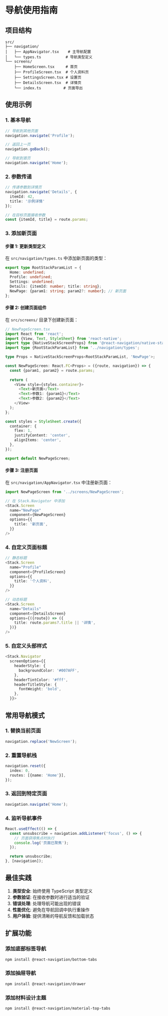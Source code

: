 # 导航使用指南

## 项目结构

```
src/
├── navigation/
│   ├── AppNavigator.tsx    # 主导航配置
│   └── types.ts           # 导航类型定义
└── screens/
    ├── HomeScreen.tsx     # 首页
    ├── ProfileScreen.tsx  # 个人资料页
    ├── SettingsScreen.tsx # 设置页
    ├── DetailsScreen.tsx  # 详情页
    └── index.ts          # 页面导出
```

## 使用示例

### 1. 基本导航

```typescript
// 导航到其他页面
navigation.navigate('Profile');

// 返回上一页
navigation.goBack();

// 导航到首页
navigation.navigate('Home');
```

### 2. 参数传递

```typescript
// 传递参数到详情页
navigation.navigate('Details', {
  itemId: 42,
  title: '示例详情'
});

// 在目标页面接收参数
const {itemId, title} = route.params;
```

### 3. 添加新页面

#### 步骤 1: 更新类型定义

在 `src/navigation/types.ts` 中添加新页面的类型：

```typescript
export type RootStackParamList = {
  Home: undefined;
  Profile: undefined;
  Settings: undefined;
  Details: {itemId: number; title: string};
  NewPage: {param1: string; param2?: number}; // 新页面
};
```

#### 步骤 2: 创建页面组件

在 `src/screens/` 目录下创建新页面：

```typescript
// NewPageScreen.tsx
import React from 'react';
import {View, Text, StyleSheet} from 'react-native';
import type {NativeStackScreenProps} from '@react-navigation/native-stack';
import type {RootStackParamList} from '../navigation/types';

type Props = NativeStackScreenProps<RootStackParamList, 'NewPage'>;

const NewPageScreen: React.FC<Props> = ({route, navigation}) => {
  const {param1, param2} = route.params;
  
  return (
    <View style={styles.container}>
      <Text>新页面</Text>
      <Text>参数1: {param1}</Text>
      <Text>参数2: {param2}</Text>
    </View>
  );
};

const styles = StyleSheet.create({
  container: {
    flex: 1,
    justifyContent: 'center',
    alignItems: 'center',
  },
});

export default NewPageScreen;
```

#### 步骤 3: 注册页面

在 `src/navigation/AppNavigator.tsx` 中注册新页面：

```typescript
import NewPageScreen from '../screens/NewPageScreen';

// 在 Stack.Navigator 中添加
<Stack.Screen
  name="NewPage"
  component={NewPageScreen}
  options={{
    title: '新页面',
  }}
/>
```

### 4. 自定义页面标题

```typescript
// 静态标题
<Stack.Screen
  name="Profile"
  component={ProfileScreen}
  options={{
    title: '个人资料',
  }}
/>

// 动态标题
<Stack.Screen
  name="Details"
  component={DetailsScreen}
  options={({route}) => ({
    title: route.params?.title || '详情',
  })}
/>
```

### 5. 自定义头部样式

```typescript
<Stack.Navigator
  screenOptions={{
    headerStyle: {
      backgroundColor: '#007AFF',
    },
    headerTintColor: '#fff',
    headerTitleStyle: {
      fontWeight: 'bold',
    },
  }}>
```

## 常用导航模式

### 1. 替换当前页面

```typescript
navigation.replace('NewScreen');
```

### 2. 重置导航栈

```typescript
navigation.reset({
  index: 0,
  routes: [{name: 'Home'}],
});
```

### 3. 返回到特定页面

```typescript
navigation.navigate('Home');
```

### 4. 监听导航事件

```typescript
React.useEffect(() => {
  const unsubscribe = navigation.addListener('focus', () => {
    // 页面获得焦点时执行
    console.log('页面已聚焦');
  });

  return unsubscribe;
}, [navigation]);
```

## 最佳实践

1. **类型安全**: 始终使用 TypeScript 类型定义
2. **参数验证**: 在接收参数时进行适当的验证
3. **错误处理**: 处理导航可能出现的错误
4. **性能优化**: 避免在导航回调中执行重操作
5. **用户体验**: 提供清晰的导航反馈和加载状态

## 扩展功能

### 添加底部标签导航

```bash
npm install @react-navigation/bottom-tabs
```

### 添加抽屉导航

```bash
npm install @react-navigation/drawer
```

### 添加材料设计主题

```bash
npm install @react-navigation/material-top-tabs
```
